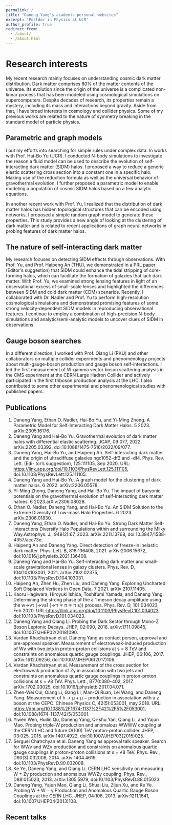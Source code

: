 ```yaml
---
permalink: /
title: "Daneng Yang's academic personal websites"
excerpt: "Postdoc in Physics at UCR"
author_profile: true
redirect_from: 
  - /about/
  - /about.html
---
```


Research interests
======
My recent research mainly focuses on understanding cosmic dark matter distribution. Dark matter comprises 80\% of the matter contents of the universe. Its evolution since the origin of the universe is a complicated non-linear process that has been modeled using cosmological simulations on supercomputers. Despite decades of research, its properties remain a mystery, including its mass and interactions beyond gravity. Aside from that, I have broad interests in cosmology and collider physics. Some of my previous works are related to the nature of symmetry breaking in the standard model of particle physics. 

Parametric and graph models
------
I put my efforts into searching for simple rules under complex data. In works with Prof. Hai-Bo Yu (UCR). I conducted N-body simulations to investigate the reason a fluid model can be used to describe the evolution of self-interacting dark matter (SIDM) halos. I proposed a way to reduce a generic elastic scattering cross section into a constant one in a specific halo. Making use of the reduction formula as well as the universal behavior of gravothermal evolution, I further proposed a parametric model to enable modeling a population of cosmic SIDM halos based on a few analytic equations. 

In another recent work with Prof. Yu, I realized that the distribution of dark matter halos has hidden topological structures that can be encoded using networks. I proposed a simple random graph model to generate these properties. This study provides a new angle of looking at the clustering of dark matter and is related to recent applications of graph neural networks in probing features of dark matter halos.

The nature of self-interacting dark matter
------
My research focuses on detecting SIDM effects through observations. With Prof. Yu, and Prof. Haipeng An (THU), we demonstrated in a PRL paper (Editor's suggestion) that SIDM could enhance the tidal stripping of core-forming halos, which can facilitate the formation of galaxies that lack dark matter. With Prof. Yu, we examined strong lensing features in light of an observational excess of small-scale lenses and highlighted the differences between SIDM and cold dark matter (CDM) scenarios. Recently, I collaborated with Dr. Nadler and Prof. Yu to perform high-resolution cosmological simulations and demonstrated promising features of some strong velocity-dependent SIDM models in reproducing observational features. I continue to employ a combination of high-precision N-body simulations and analytic/semi-analytic models to uncover clues of SIDM in observations.

Gauge boson searches
------
In a different direction, I worked with Prof. Qiang Li (PKU) and other collaborators on multiple collider experiments and phenomenology projects about multi-gauge-boson production and gauge boson self-interactions. I led the first measurement of W-gamma vector boson scattering analysis in the CMS experiment at the CERN Large Hadron Collider and actively participated in the first triboson production analysis at the LHC. I also contributed to some other experimental and phenomenological studies with published papers.

Publications
------
1. Daneng Yang, Ethan O. Nadler, Hai-Bo Yu, and Yi-Ming Zhong. A Parametric Model for Self-Interacting Dark Matter Halos. 5 2023. arXiv:2305.16176.
2. Daneng Yang and Hai-Bo Yu. Gravothermal evolution of dark matter halos with differential elastic scattering. JCAP, 09:077, 2022. arXiv:2205.03392,
doi:10.1088/1475-7516/2022/09/077.
3. Daneng Yang, Hai-Bo Yu, and Haipeng An. Self-interacting dark matter and the origin of ultradiffuse galaxies ngc1052-df2 and -df4. Phys. Rev. Lett. (Edi-
tor’s suggestion), 125:111105, Sep 2020. URL: https://link.aps.org/doi/10.1103/PhysRevLett.125.111105, doi:10.1103/PhysRevLett.125.111105.
4. Daneng Yang and Hai-Bo Yu. A graph model for the clustering of dark matter halos. 6 2022. arXiv:2206.05578.
5. Yi-Ming Zhong, Daneng Yang, and Hai-Bo Yu. The impact of baryonic potentials on the gravothermal evolution of self-interacting dark matter haloes. 6 2023.arXiv:2306.08028.
6. Ethan O. Nadler, Daneng Yang, and Hai-Bo Yu. An SIDM Solution to the Extreme Diversity of Low-mass Halo Properties. 6 2023. arXiv:2306.01830.
7. Daneng Yang, Ethan O. Nadler, and Hai-Bo Yu. Strong Dark Matter Self-interactions Diversify Halo Populations within and surrounding the Milky Way.Astrophys. J., 949(2):67, 2023. arXiv:2211.13768, doi:10.3847/1538-4357/acc73e.
8. Haipeng An and Daneng Yang. Direct detection of freeze-in inelastic dark matter. Phys. Lett. B, 818:136408, 2021. arXiv:2006.15672, doi:10.1016/j.physletb.2021.136408.
9. Daneng Yang and Hai-Bo Yu. Self-interacting dark matter and small-scale gravitational lenses in galaxy clusters. Phys. Rev. D, 104(10):103031, 2021. arXiv:2102.02375, doi:10.1103/PhysRevD.104.103031.
10. Haipeng An, Zhen Hu, Zhen Liu, and Daneng Yang. Exploring Uncharted Soft Displaced Vertices in Open Data. 7 2021. arXiv:2107.11405.
11. Kaoru Hagiwara, Hiroyuki Ishida, Toshifumi Yamada, and Daneng Yang. Determining the strong phase of the a 1 meson decay amplitude using the w→ντ (→νa1 (→π ∓ π ∓ π ±)) process. Phys. Rev. D, 101:034023, Feb 2020. URL:https://link.aps.org/doi/10.1103/PhysRevD.101.034023, doi:10.1103/PhysRevD.101.034023.
12. Daneng Yang and Qiang Li. Probing the Dark Sector through Mono-Z Boson Leptonic Decays. JHEP, 02:090, 2018. arXiv:1711.09845, doi:10.1007/JHEP02(2018)090.
13. Vardan Khachatryan et al. Daneng Yang as contact person, approval and pre-approval speaker. Measurement of electroweak-induced production of Wγ with two jets in proton-proton collisions at s = 8 TeV and constraints on anomalous quartic gauge couplings. JHEP, 06:106, 2017. arXiv:1612.09256, doi:10.1007/JHEP06(2017)106.
14. Vardan Khachatryan et al. Measurement of the cross section for electroweak production of Zγ in association with two jets and constraints on anomalous quartic gauge couplings in proton-proton collisions at s = √8 TeV. Phys. Lett., B770:380–402, 2017. arXiv:1702.03025, doi:10.1016/j.physletb.2017.04.071.
15. Zhen-Wei Cui, Qiang Li, Gang Li, Man-Qi Ruan, Lei Wang, and Daneng Yang. Measurement of h → µ + µ − production in association with a z boson at the CEPC. Chinese Physics C, 42(5):053001, may 2018. URL: https://doi.org/10.1088%2F1674-1137%2F42%2F5%2F053001, doi:10.1088/1674-1137/42/5/053001.
16. Yiwen Wen, Huilin Qu, Daneng Yang, Qi-shu Yan, Qiang Li, and Yajun Mao. Probing triple-W production and anomalous WWWW coupling at the CERN LHC and future O(100) TeV proton-proton collider. JHEP, 03:025, 2015. arXiv:1407.4922, doi:10.1007/JHEP03(2015)025.
17. Serguei Chatrchyan et al. Daneng Yang as approval talk speaker. Search for WWγ and WZγ production and constraints on anomalous quartic gauge couplings in proton-proton collisions at s = √8 TeV. Phys. Rev., D90(3):032008, 2014. arXiv:1404.4619, doi:10.1103/PhysRevD.90.032008.
18. Ke Ye, Daneng Yang, and Qiang Li. CERN LHC sensitivity on measuring W ± Zγ production and anomalous WWZγ coupling. Phys. Rev., D88:015023, 2013. arXiv:1305.5979, doi:10.1103/PhysRevD.88.015023.
19. Daneng Yang, Yajun Mao, Qiang Li, Shuai Liu, Zijun Xu, and Ke Ye. Probing W + W − γ Production and Anomalous Quartic Gauge Boson Couplings at the CERN LHC. JHEP, 04:108, 2013. arXiv:1211.1641, doi:10.1007/JHEP04(2013)108.


Recent talks
------


